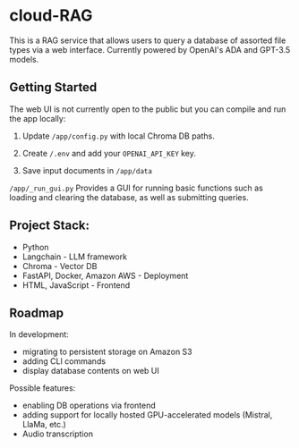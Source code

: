 # cloud-RAG

This is a RAG service that allows users to query a database of assorted file types via a web interface. Currently powered by OpenAI's ADA and GPT-3.5 models.

## Getting Started

The web UI is not currently open to the public but you can compile and run the app locally:

1. Update <code>/app/config.py</code> with local Chroma DB paths.

2. Create <code>/.env</code> and add your <code>OPENAI_API_KEY</code> key.

3. Save input documents in <code>/app/data</code>

<code>/app/_run_gui.py</code> Provides a GUI for running basic functions such as loading and clearing the database, as well as submitting queries.


## Project Stack:

- Python
- Langchain - LLM framework
- Chroma - Vector DB
- FastAPI, Docker, Amazon AWS - Deployment
- HTML, JavaScript - Frontend

## Roadmap

In development:
- migrating to persistent storage on Amazon S3
- adding CLI commands
- display database contents on web UI

Possible features:
- enabling DB operations via frontend
- adding support for locally hosted GPU-accelerated models (Mistral, LlaMa, etc.)
- Audio transcription


